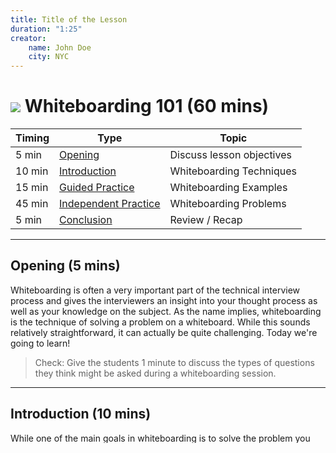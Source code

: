 ```yaml
---
title: Title of the Lesson
duration: "1:25"
creator:
    name: John Doe
    city: NYC
---
```

# ![](https://ga-dash.s3.amazonaws.com/production/assets/logo-9f88ae6c9c3871690e33280fcf557f33.png) Whiteboarding 101 (60 mins)

| Timing | Type | Topic |
| --- | --- | --- |
| 5 min | [Opening](#opening)  | Discuss lesson objectives |
| 10 min | [Introduction](#introduction)  | Whiteboarding Techniques |
| 15 min | [Guided Practice](#guided-practice)  | Whiteboarding Examples |
| 45 min | [Independent Practice](#independent-practice)  | Whiteboarding Problems |
| 5 min | [Conclusion](#conclusion) |Review / Recap |

***
<a name="opening"></a>
## Opening (5 mins)

Whiteboarding is often a very important part of the technical interview process and gives the interviewers an insight into your thought process as well as your knowledge on the subject. As the name implies, whiteboarding is the technique of solving a problem on a whiteboard. While this sounds relatively straightforward, it can actually be quite challenging. Today we're going to learn!

> Check: Give the students 1 minute to discuss the types of questions they think might be asked during a whiteboarding session.

***

<a name="introduction"></a>
## Introduction (10 mins)

While one of the main goals in whiteboarding is to solve the problem you are given, the interviewers are also finding out much more about who you are and how you work.

> Check: Give the students 2 minutes to discuss what they think are some important things to keep in mind while at the whiteboard.

Here are some extremely important skills to practice while at the whiteboard:

- **Keep talking:** One of the worst things you can do is walk up to the board and start writing your code to solve the problem without communicating your plan of attack or explaining what you are writing to your interviewer. As soon as you have gathered your thoughts, start brainstorming out loud about how you are thinking of solving the problem. As you are writing code, explain what the goal of the code is. **Part of the goal of whiteboarding is to get a feel for how you will communicate with other team members.**

- **Ask questions:** If you are unclear about part of the problem, ask questions. Interviews are your time to shine, and you don't want to waste it by going down the wrong path because of a misunderstanding.

- **Start with an example:** Before you start writing code, write out a few examples of what your code is trying to accomplish. This is extremely useful, because as you are coding, you can refer back to it to make sure you are still on track, and then at the end, you can trace the example through to show the interviewer it is working. If a diagram is appropriate, draw that too!

- **Pseudocode:** Before you dive into the code, write out pseudocode, or at the very least, list out the steps you are going to take. Not only will this give you a guide to refer back to while you code, but it can help you spot mistakes in your logic before you start coding. Again, this ties back to the ability for your interviewer to understand your overall thought process.

If you can't finish a question, that's ok! It's more important that you show the interviewer how you approached the problem and to give them a good idea of how you code.

> Check: Ask the students what they should do if they get stuck while they are coding on the whiteboard.

***

<a name="guided-practice"></a>
## Guided Practice: Whiteboarding Examples (15 mins)

Now that we've discussed some techniques, let's walk through a real example.

Suppose we had the following question:

> Given two arrays of integers of equal length, that are identical except for a single element, write a method to return the index of the number which is different in the second array.


> Check: Ask the students what they think the first step is, second, etc.

First, we should start off with a few quick examples:

```
findDifference([1,2,3],[1,2,4]) => 2
findDifference([1,2,3,4],[1,3,3,4]) => 1
findDifference([0],[1]) => 0
```

Next, we should list the steps we are going to follow in our method.

1. Create a loop that goes through the arrays.
2. At each index, compare the values in both arrays
3. If they are different, return that index, else move on to the next index
4. Return -1 if no difference is found

Finally, we can start writing our code:

```
public int findDifference(int[] arr1, int[] arr2){
  for(int i=0; i < arr1.length; i++){
    if(arr1[i] != arr2[i]){
      return i;
    }
  }

  return -1; //Arrays are identical
}
```

You can see that each step we wrote out corresponds to a certain section of the code. We started off with concrete examples, then moved on to planning, and then finally wrote out our code.

***

<a name="independent-practice"></a>
## Independent Practice: Whiteboarding Problems (45 mins)

Now it's your turn! Get into groups of 3 people, and each person will take, at most, 10 minutes to pick a problem from the list below to solve. The remaining people will act as the interviewers. Remember to follow the techniques we discussed.

> Instructor Note:  Circulate around the room listening to how students are doing and offer advice when needed.

1. Find the character that appears the most time in a given string (i.e. "tomorrow" should return 'o'). Return the character later in the alphabet if there is a tie.
2. An array is supposed to contain the numbers 1-10, but one number is missing. Find and return that number.
3. Write a method that finds the second highest number in an array of integers.
4. Given a non-empty string and an int N, return the string made starting with char 0, and then every Nth char of the string. So if N is 3, use char 0, 3, 6, ... and so on. N is 1 or more.
5. Given an array of ints, return the string "even" if there are more even elements in the array, or "odd" if there are more odd elements in the array.

> Check: Take one minute to review the solution to each of the whiteboarding problems. Choose one student to lead the review for each.

***

<a name="conclusion"></a>
## Conclusion

Whiteboarding can be deceptively difficult and only becomes easier with practice - we're doing this in week 2, so you can immediately start practicing and get better each week.  Knowing these basic techniques will help you to relax and concentrate on the problem you are presented with during your interviews.  

- Describe the steps we reviewed when approaching a whiteboarding problem.
- Why is it ok to ask questions?
- Review Lesson Objectives

***

### Additional Guidance for Interviews

- Before interviewing, think of a 3-5 questions you'd like to ask the interviewer about the company/their product/what you'll be doing.
- Ask what your role in the organization will be and what you can do to prepare for it prior to being hired. This also shows your interest in the role and your desire to **own** it.
- Ask what software/tools that the company uses; this lets you see what you'll be working with.
- Dress to impress... but ask what the expected dress code will be when scheduling the interview. Dress up one step nicer than that.
- Don't be afraid to say **I don't know**. It is better than lying.
- If you need for clarification, ask!
- Don't ask for specifics regarding benefits on the first interview.
- Get your interviewer's email address. Email them next day thanking them for their time. They'll remember you.
- Don't waste interview time with useless small talk.
- Talk to a friend before interviewing. You'll feel confident going in. It isn't a bad idea to walk to an interview with a friend.
- Your Github is your portfolio. Clean it up. Be proud of it. Remove bad code.
- Demonstrate passion for what you are doing. It'll set you apart.

## Random Questions You May Be Asked
- How would you organize a front-end application folder-wise? Where would you place JS, CSS, etc?
- What is the next thing you'd like to learn?
- Can you describe the use case for classes VS IDs in CSS? Why is this useful and how does it affect your CSS design and layout?


### ADDITIONAL RESOURCES
- Readings
  - Be prepared to ask questions about the company. Read about the [Joel Test](http://www.joelonsoftware.com/articles/fog0000000043.html) for examples of what to ask the interviewer.
  - [Interview Tips for Jr. Devs](http://tosbourn.com/interview-tips-junior-developers/)
  - [Going Green Hiring Junior Dev](http://www.tombatron.com/2013/04/going-green-hiring-junior-developer.html)
